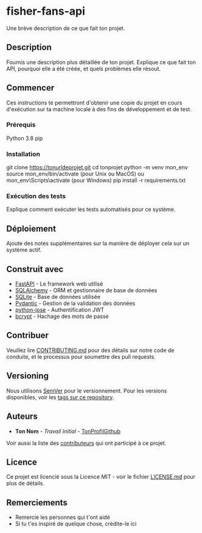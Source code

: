# fisher-fans-api

Une brève description de ce que fait ton projet.

## Description

Fournis une description plus détaillée de ton projet. Explique ce que fait ton API, pourquoi elle a été créée, et quels problèmes elle résout.

## Commencer

Ces instructions te permettront d'obtenir une copie du projet en cours d'exécution sur ta machine locale à des fins de développement et de test.

### Prérequis

Python 3.8
pip

### Installation

git clone https://tonurldeprojet.git
cd tonprojet
python -m venv mon_env
source mon_env/bin/activate (pour Unix ou MacOS) ou mon_env\Scripts\activate (pour Windows)
pip install -r requirements.txt


### Exécution des tests

Explique comment exécuter les tests automatisés pour ce système.


## Déploiement

Ajoute des notes supplémentaires sur la manière de déployer cela sur un système actif.

## Construit avec

* [FastAPI](https://fastapi.tiangolo.com/) - Le framework web utilisé
* [SQLAlchemy](https://www.sqlalchemy.org/) - ORM et gestionnaire de base de données
* [SQLite](https://www.sqlite.org/index.html) - Base de données utilisée
* [Pydantic](https://pydantic-docs.helpmanual.io/) - Gestion de la validation des données
* [python-jose](https://python-jose.readthedocs.io/en/latest/) - Authentification JWT
* [bcrypt](https://pypi.org/project/bcrypt/) - Hachage des mots de passe

## Contribuer

Veuillez lire [CONTRIBUTING.md](https://tonurldeprojet/CONTRIBUTING.md) pour des détails sur notre code de conduite, et le processus pour soumettre des pull requests.

## Versioning

Nous utilisons [SemVer](http://semver.org/) pour le versionnement. Pour les versions disponibles, voir les [tags sur ce repository](https://tonurldeprojet/tags). 

## Auteurs

* **Ton Nom** - *Travail Initial* - [TonProfilGithub](https://github.com/tonprofil)

Voir aussi la liste des [contributeurs](https://tonurldeprojet/contributors) qui ont participé à ce projet.

## Licence

Ce projet est licencié sous la Licence MIT - voir le fichier [LICENSE.md](LICENSE.md) pour plus de détails.

## Remerciements

* Remercie les personnes qui t'ont aidé
* Si tu t'es inspiré de quelque chose, crédite-le ici